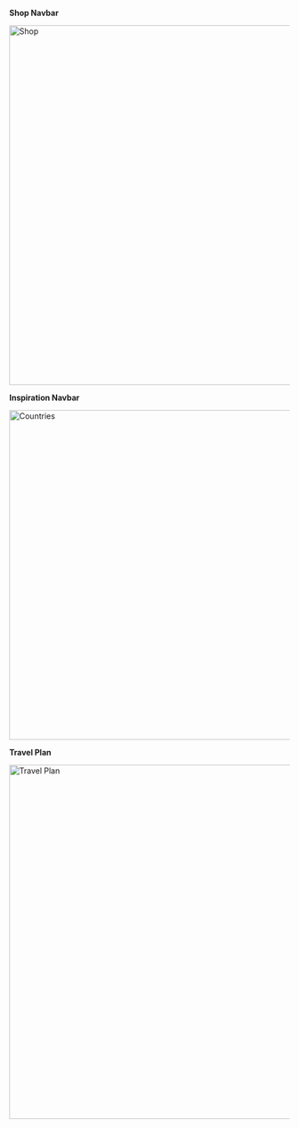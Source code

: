 **Shop Navbar**


<img width="1342" height="646" alt="Shop" src="https://github.com/user-attachments/assets/36838d3f-6ca2-4414-97c4-d97d6823faa0" />


**Inspiration Navbar**


<img width="1215" height="592" alt="Countries" src="https://github.com/user-attachments/assets/49fcc0a7-ea59-4342-984a-89085f102efe" />


**Travel Plan**


<img width="1347" height="636" alt="Travel Plan" src="https://github.com/user-attachments/assets/d19d7661-9e43-49f4-8f0b-a04ffd09a975" />

